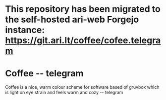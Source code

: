 # This repository has been migrated to the self-hosted ari-web Forgejo instance: <https://git.ari.lt/coffee/cofee.telegram>
# Coffee -- telegram

Coffee is a nice, warm colour scheme for software based of gruvbox which is light on eye strain and feels warm and cozy -- telegram


